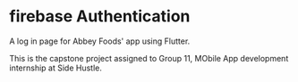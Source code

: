# firebase Authentication
A log in page for Abbey Foods' app using Flutter. 

This is the capstone project assigned to Group 11, MObile App development internship at Side Hustle.

